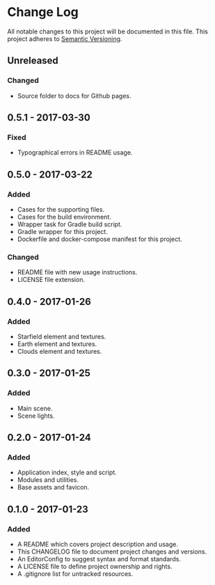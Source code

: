 # Change Log

All notable changes to this project will be documented in this file. This
project adheres to [Semantic Versioning](http://semver.org).

## Unreleased

### Changed

  - Source folder to docs for Github pages.

## 0.5.1 - 2017-03-30

### Fixed

  - Typographical errors in README usage.

## 0.5.0 - 2017-03-22

### Added

  - Cases for the supporting files.
  - Cases for the build environment.
  - Wrapper task for Gradle build script.
  - Gradle wrapper for this project.
  - Dockerfile and docker-compose manifest for this project.

### Changed

  - README file with new usage instructions.
  - LICENSE file extension.

## 0.4.0 - 2017-01-26

### Added

  - Starfield element and textures.
  - Earth element and textures.
  - Clouds element and textures.

## 0.3.0 - 2017-01-25

### Added

  - Main scene.
  - Scene lights.

## 0.2.0 - 2017-01-24

### Added

  - Application index, style and script.
  - Modules and utilities.
  - Base assets and favicon.

## 0.1.0 - 2017-01-23

### Added

  - A README which covers project description and usage.
  - This CHANGELOG file to document project changes and versions.
  - An EditorConfig to suggest syntax and format standards.
  - A LICENSE file to define project ownership and rights.
  - A .gitignore list for untracked resources.
